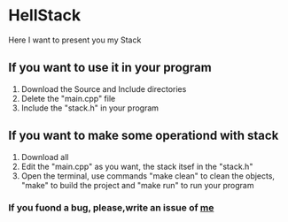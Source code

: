 # HellStack

Here I want to present you my Stack

## If you want to use it in your program 
 1. Download the Source and Include directories
 2. Delete the "main.cpp" file
 3. Include the "stack.h" in your program

## If you want to make some operationd with stack
 1. Download all
 2. Edit the "main.cpp" as you want, the stack itsef in the "stack.h"
 3. Open the terminal, use commands "make clean" to clean the objects, "make" to build the project and "make run" to run your program

### If you fuond a bug, please,write an issue of [me](https://t.me/Tea2Taler)
